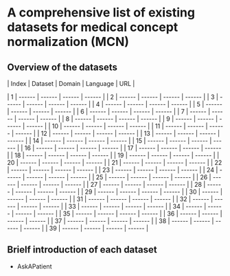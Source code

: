 # A comprehensive list of existing datasets for medical concept normalization (MCN)

## Overview of the datasets

| Index | Dataset | Domain | Language | URL |

| 1 | ------ | ------ | ------ | ------ |
| 2 | ------ | ------ | ------ | ------ |
| 3 | ------ | ------ | ------ | ------ |
| 4 | ------ | ------ | ------ | ------ |
| 5 | ------ | ------ | ------ | ------ |
| 6 | ------ | ------ | ------ | ------ |
| 7 | ------ | ------ | ------ | ------ |
| 8 | ------ | ------ | ------ | ------ |
| 9 | ------ | ------ | ------ | ------ |
| 10 | ------ | ------ | ------ | ------ |
| 11 | ------ | ------ | ------ | ------ |
| 12 | ------ | ------ | ------ | ------ |
| 13 | ------ | ------ | ------ | ------ |
| 14 | ------ | ------ | ------ | ------ |
| 15 | ------ | ------ | ------ | ------ |
| 16 | ------ | ------ | ------ | ------ |
| 17 | ------ | ------ | ------ | ------ |
| 18 | ------ | ------ | ------ | ------ |
| 19 | ------ | ------ | ------ | ------ |
| 20 | ------ | ------ | ------ | ------ |
| 21 | ------ | ------ | ------ | ------ |
| 22 | ------ | ------ | ------ | ------ |
| 23 | ------ | ------ | ------ | ------ |
| 24 | ------ | ------ | ------ | ------ |
| 25 | ------ | ------ | ------ | ------ |
| 26 | ------ | ------ | ------ | ------ |
| 27 | ------ | ------ | ------ | ------ |
| 28 | ------ | ------ | ------ | ------ |
| 29 | ------ | ------ | ------ | ------ |
| 30 | ------ | ------ | ------ | ------ |
| 31 | ------ | ------ | ------ | ------ |
| 32 | ------ | ------ | ------ | ------ |
| 33 | ------ | ------ | ------ | ------ |
| 34 | ------ | ------ | ------ | ------ |
| 35 | ------ | ------ | ------ | ------ |
| 36 | ------ | ------ | ------ | ------ |
| 37 | ------ | ------ | ------ | ------ |
| 38 | ------ | ------ | ------ | ------ |
| 39 | ------ | ------ | ------ | ------ |

## Brielf introduction of each dataset

- AskAPatient 
